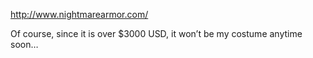 <http://www.nightmarearmor.com/>

Of course, since it is over $3000 USD, it won&#8217;t be my costume anytime soon&#8230;
